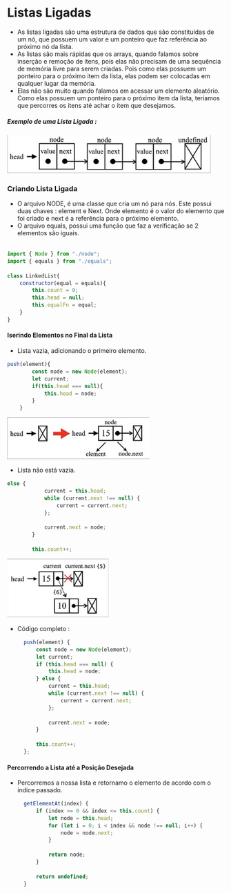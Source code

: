 # Listas Ligadas
- As listas ligadas são uma estrutura de dados que são constituídas de um nó, que possuem um valor e um ponteiro que faz referência ao próximo nó da lista.
- As listas são mais rápidas que os arrays, quando falamos sobre inserção e remoção de itens, pois elas não precisam de uma sequência de memória livre para serem criadas. Pois como elas possuem um ponteiro para o próximo item da lista, elas podem ser colocadas em qualquer lugar da memória.
- Elas não são muito quando falamos em acessar um elemento aleatório. Como elas possuem um ponteiro para o próximo item da lista, teríamos que percorres os itens até achar o item que desejamos.

##### Exemplo de uma Lista Ligada :
  ![listaligada](./img/ExemplificacaoListasligadas.png)


### Criando Lista Ligada
- O arquivo NODE, é uma classe que cria um nó para nós. Este possui duas chaves : element e Next. Onde elemento é o valor do elemento que foi criado e next é a referência para o próximo elemento.
- O arquivo equals, possui uma função que faz a verificação se 2 elementos são iguais.


~~~javascript

import { Node } from "./node";
import { equals } from "./equals";

class LinkedList{
    constructor(equal = equals){
        this.count = 0;
        this.head = null;
        this.equalFn = equal;
    }
}
~~~


#### Iserindo Elementos no Final da Lista
- Lista vazia, adicionando o primeiro elemento.

~~~javascript
push(element){
        const node = new Node(element);
        let current;
        if(this.head === null){
            this.head = node;
        }
    }
~~~

  ![addItem](./img/Adicionandoelemento.png)

- Lista não está vazia.

~~~javascript
else {
            current = this.head;
            while (current.next !== null) {
                current = current.next;
            };

            current.next = node;
        }

        this.count++;
~~~

![ADDITEM](./img/Adicionandoelementonofinal.png)



- Código completo :
  ~~~javascript
    push(element) {
        const node = new Node(element);
        let current;
        if (this.head === null) {
            this.head = node;
        } else {
            current = this.head;
            while (current.next !== null) {
                current = current.next;
            };

            current.next = node;
        }

        this.count++;
    };
   ~~~
   
   
#### Percorrendo a Lista até a Posição Desejada
- Percorremos a nossa lista e retornamo o elemento de acordo com o índice passado.
  ~~~javascript
    getElementAt(index) {
        if (index >= 0 && index <= this.count) {
            let node = this.head;
            for (let i = 0; i < index && node !== null; i++) {
                node = node.next;
            }

            return node;
        }

        return undefined;
    }
   ~~~









